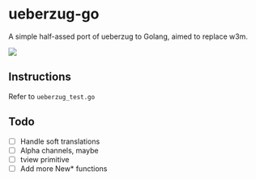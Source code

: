 # ueberzug-go

A simple half-assed port of ueberzug to Golang, aimed to replace w3m.

![](https://media.discordapp.net/attachments/361910177961738244/571994938787495936/unknown.png)

## Instructions

Refer to `ueberzug_test.go`

## Todo

- [ ] Handle soft translations 
- [ ] Alpha channels, maybe
- [ ] tview primitive
- [ ] Add more New* functions
